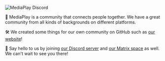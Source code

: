 ![MediaPlay Discord](https://mediaplay-discord.github.io/assets/MPD-Logo-with-Text.png)

👥 MediaPlay is a community that connects people together. We have a great community from all kinds of backgrounds on different platforms.

🛠️ We created some things for our own community on GitHub such as [our website](https://mediaplay-discord.github.io/)!

👋 Say hello to us by joining [our Discord server](https://discord.gg/5Tdke6dsaP) and [our Matrix space](https://matrix.to/#/#mediaplay-matrix:matrix.org) as well. We can't wait to see you there!
